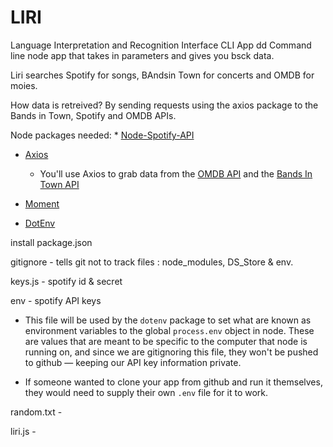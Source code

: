 # LIRI

Language Interpretation and Recognition Interface 
CLI App dd
Command line node app that takes in parameters and gives you bsck data. 

Liri searches Spotify for songs, BAndsin Town for concerts and OMDB for moies. 

How data is retreived?
 By sending requests using the axios package to the Bands in Town, Spotify and OMDB APIs.

 Node packages needed:
    * [Node-Spotify-API](https://www.npmjs.com/package/node-spotify-api)

   * [Axios](https://www.npmjs.com/package/axios)

     * You'll use Axios to grab data from the
      [OMDB API](http://www.omdbapi.com) and the 
      [Bands In Town API](http://www.artists.bandsintown.com/bandsintown-api)

   * [Moment](https://www.npmjs.com/package/moment)

   * [DotEnv](https://www.npmjs.com/package/dotenv)



install package.json

gitignore - tells git not to track files : node_modules, DS_Store & env. 

keys.js -  spotify id & secret 

env -  spotify API keys
 * This file will be used by the `dotenv` package to set what are known as environment variables to the global `process.env` object in node. These are values that are meant to be specific to the computer that node is running on, and since we are gitignoring this file, they won't be pushed to github &mdash; keeping our API key information private.

* If someone wanted to clone your app from github and run it themselves, they would need to supply their own `.env` file for it to work.


random.txt -

liri.js - 


